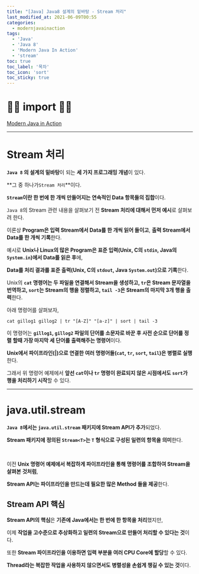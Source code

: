 ```yaml
---
title: "[Java] Java8 설계의 밑바탕 - Stream 처리"
last_modified_at: 2021-06-09T00:55
categories: 
  - modernjavainaction
tags: 
  - 'Java' 
  - 'Java 8' 
  - 'Modern Java In Action' 
  - 'stream'
toc: true
toc_label: '목차'
toc_icon: 'sort'
toc_sticky: true
---
```

# 🙆‍♂️ import 🙇‍♂️

[Modern Java in Action](http://www.kyobobook.co.kr/product/detailViewEng.laf?ejkGb=BNT&mallGb=ENG&barcode=9781617293566)


---


# Stream 처리

**`Java 8` 의 설계의 밑바탕**이 되는 **세 가지 프로그래밍 개념**이 있다.

**그 중 하나가`Stream 처리`**이다.

**`Stream`이란 한 번에 한 개씩 만들어지는 연속적인 Data 항목들의 집합**이다.


`Java 8`의 Stream 관련 내용을 살펴보기 전 **Stream 처리에 대해서 먼저 예시**로 살펴보려 한다.


이론상 **Program은 입력 Stream에서 Data를 한 개씩 읽어 들이고**, **출력 Stream에서 Data를 한 개씩 기록**한다.

예시로 **Unix나 Linux의 많은 Program은 표준 입력(Unix, C의 `stdin`, Java의 `System.in`)에서 Data를 읽은 후**에,

**Data를 처리 결과를 표준 출력(Unix, C의 `stdout`, Java `System.out`)으로 기록**한다.

Unix의 **`cat` 명령어는 두 파일을 연결해서 Stream을 생성하고, `tr`은 Stream 문자열을 번역하고, `sort`는 Stream의 행을 정렬하고, `tail -3`은 Stream의 마지막 3개 행을 출력**한다.


아래 명령어를 살펴보자,

`cat gillog1 gillog2 | tr "[A-Z]" "[a-z]" | sort | tail -3`

이 명령어는 **`gillog1`, `gillog2` 파일의 단어를 소문자로 바꾼 후 사전 순으로 단어를 정렬 할때 가장 마지막 세 단어를 출력해주는 명령어**이다.

**Unix에서 파이프라인(|)으로 연결한 여러 명령어들(`cat`, `tr`, `sort`, `tail`)은 병렬로 실행**한다.

그래서 위 명령어 예제에서 **앞선 `cat`이나 `tr` 명령이 완료되지 않은 시점에서도 `sort`가 행을 처리하기 시작**할 수 있다.


---

# java.util.stream

**`Java 8`에서는 `java.util.stream` 패키지에 Stream API가 추가**되었다.

**Stream 패키지에 정의된 `Stream<T>`는 `T` 형식으로 구성된 일련의 항목을 의미**한다.

<br>

이전 **Unix 명령어 예제에서 복잡하게 파이프라인을 통해 명령어를 조합하여 Stream을 살펴본 것처럼**,

**Stream API는 파이프라인을 만드는데 필요한 많은 Method 들을 제공**한다.

## Stream API 핵심

**Stream API의 핵심**은 **기존에 Java에서는 한 번에 한 항목을 처리**했지만,

이제 **작업을 고수준으로 추상화하고 일련의 Stream으로 만들어 처리할 수 있다는 것**이다.

또한 **Stream 파이프라인을 이용하면 입력 부분을 여러 CPU Core에 할당**할 수 있다.

**Thread라는 복잡한 작업을 사용하지 않으면서도 병렬성을 손쉽게 챙길 수 있는 것**이다.


